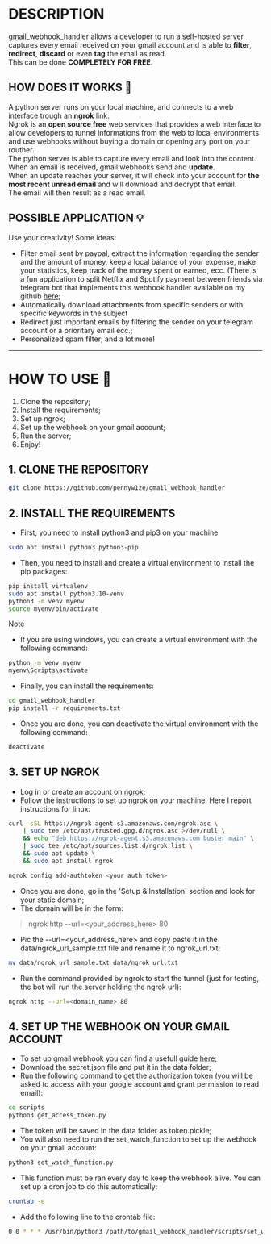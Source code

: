 # **DESCRIPTION**
gmail_webhook_handler allows a developer to run a self-hosted server captures every email received on your gmail account and is able to **filter**, **redirect**, **discard** or even **tag** the email as read.  
This can be done **COMPLETELY FOR FREE**.  

## **HOW DOES IT WORKS** 🤌
A python server runs on your local machine, and connects to a web interface trough an **ngrok** link.  
Ngrok is an **open source free** web services that provides a web interface to allow developers to tunnel informations from the web to local environments and use webhooks without buying a domain or opening any port on your routher.  
The python server is able to capture every email and look into the content.  
When an email is received, gmail webhooks send and **update**.  
When an update reaches your server, it will check into your account for **the most recent unread email** and will download and decrypt that email.  
The email will then result as a read email.  

## **POSSIBLE APPLICATION** 💡
Use your creativity!
Some ideas:
- Filter email sent by paypal, extract the information regarding the sender and the amount of money, keep a local balance of your expense, make your statistics, keep track of the money spent or earned, ecc. (There is a fun application to split Netflix and Spotify payment between friends via telegram bot that implements this webhook handler available on my github [here](https://github.com/pennyw1ze/paypal_splitter);
- Automatically download attachments from specific senders or with specific keywords in the subject
- Redirect just important emails by filtering the sender on your telegram account or a prioritary email ecc.;
- Personalized spam filter;
and a lot more!

---

# **HOW TO USE** 🚀
1. Clone the repository;
2. Install the requirements;
3. Set up ngrok;
4. Set up the webhook on your gmail account;
5. Run the server;
6. Enjoy!

## 1. **CLONE THE REPOSITORY**
```bash
git clone https://github.com/pennyw1ze/gmail_webhook_handler
```

## 2. **INSTALL THE REQUIREMENTS**
- First, you need to install python3 and pip3 on your machine.
```bash
sudo apt install python3 python3-pip
```
- Then, you need to install and create a virtual environment to install the pip packages:
```bash
pip install virtualenv
sudo apt install python3.10-venv
python3 -m venv myenv
source myenv/bin/activate
```
> [!NOTE]
> - If you are using windows, you can create a virtual environment with the following command:
> ```bash
> python -m venv myenv
> myenv\Scripts\activate
> ```

- Finally, you can install the requirements:
```bash
cd gmail_webhook_handler
pip install -r requirements.txt
```

- Once you are done, you can deactivate the virtual environment with the following command:
```bash
deactivate
```

## 3. **SET UP NGROK**
- Log in or create an account on [ngrok](https://ngrok.com/);
- Follow the instructions to set up ngrok on your machine. Here I report instructions for linux:
```bash
curl -sSL https://ngrok-agent.s3.amazonaws.com/ngrok.asc \
	| sudo tee /etc/apt/trusted.gpg.d/ngrok.asc >/dev/null \
	&& echo "deb https://ngrok-agent.s3.amazonaws.com buster main" \
	| sudo tee /etc/apt/sources.list.d/ngrok.list \
	&& sudo apt update \
	&& sudo apt install ngrok

ngrok config add-authtoken <your_auth_token>
```
- Once you are done, go in the 'Setup & Installation' section and look for your static domain;
- The domain will be in the form:
> ngrok http --url=<your_address_here> 80
- Pic the --url=<your_address_here> and copy paste it in the data/ngrok_url_sample.txt file and rename it to ngrok_url.txt;
```bash
mv data/ngrok_url_sample.txt data/ngrok_url.txt
```
- Run the command provided by ngrok to start the tunnel (just for testing, the bot will run the server holding the ngrok url):
```bash
ngrok http --url=<domain_name> 80
```

## 4. **SET UP THE WEBHOOK ON YOUR GMAIL ACCOUNT**
- To set up gmail webhook you can find a usefull guide [here](https://hevodata.com/learn/gmail-webhook/);
- Download the secret.json file and put it in the data folder;
- Run the following command to get the authorization token (you will be asked to access with your google account and grant permission to read email):
```bash
cd scripts
python3 get_access_token.py
```
- The token will be saved in the data folder as token.pickle;
- You will also need to run the set_watch_function to set up the webhook on your gmail account:
```bash
python3 set_watch_function.py
```
- This function must be ran every day to keep the webhook alive. You can set up a cron job to do this automatically:
```bash
crontab -e
```
- Add the following line to the crontab file:
```bash
0 0 * * * /usr/bin/python3 /path/to/gmail_webhook_handler/scripts/set_watch_function.py
```
